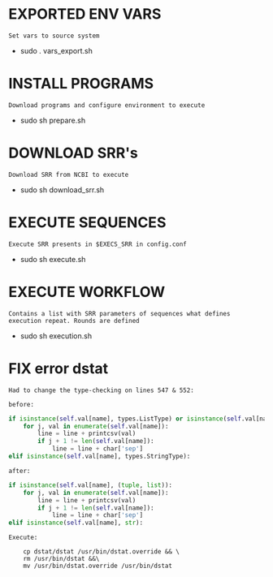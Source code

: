 # EXPORTED ENV VARS

`Set vars to source system`
* sudo . vars_export.sh

# INSTALL PROGRAMS

`Download programs and configure environment to execute`
* sudo sh prepare.sh

# DOWNLOAD SRR's

`Download SRR from NCBI to execute`
* sudo sh download_srr.sh

# EXECUTE SEQUENCES

`Execute SRR presents in $EXECS_SRR in config.conf`
* sudo sh execute.sh

# EXECUTE WORKFLOW

`Contains a list with SRR parameters of sequences what defines execution repeat. Rounds are defined`
* sudo sh execution.sh

# FIX error dstat 
`Had to change the type-checking on lines 547 & 552:`

`before:`

```python
if isinstance(self.val[name], types.ListType) or isinstance(self.val[name], types.TupleType):
    for j, val in enumerate(self.val[name]):
        line = line + printcsv(val)
        if j + 1 != len(self.val[name]):
            line = line + char['sep']
elif isinstance(self.val[name], types.StringType):
```
`after:`

```python
if isinstance(self.val[name], (tuple, list)):
    for j, val in enumerate(self.val[name]):
        line = line + printcsv(val)
        if j + 1 != len(self.val[name]):
            line = line + char['sep']
elif isinstance(self.val[name], str):
```
`Execute:`

```console
    cp dstat/dstat /usr/bin/dstat.override && \
    rm /usr/bin/dstat &&\
    mv /usr/bin/dstat.override /usr/bin/dstat
```
